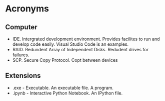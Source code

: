 # Acronyms

## Computer

- IDE. Intergrated development environment. Provides facilites to run and develop code easily. Visual Studio Code is an examples.
- RAID. Redundent Array of Independent Disks. Redudent drives for failures.
- SCP. Secure Copy Protocol. Copt between devices

## Extensions

- .exe - Executable. An executable file. A program.
- .ipynb - Interactive Python Notebook. An IPython file.